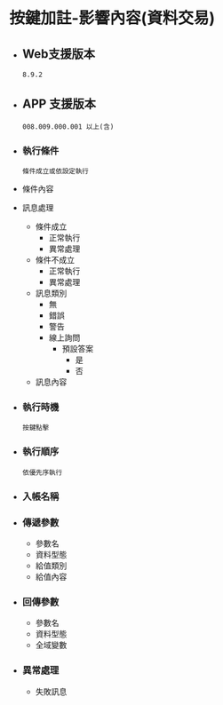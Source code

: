 # 按鍵加註-影響內容(資料交易)

* ## Web支援版本
  
      8.9.2

* ## APP 支援版本

      008.009.000.001 以上(含)

* ### 執行條件

      條件成立或依設定執行

* 條件內容
* 訊息處理
  * 條件成立
    * 正常執行
    * 異常處理
  * 條件不成立
    * 正常執行
    * 異常處理
  * 訊息類別
    * 無
    * 錯誤
    * 警告
    * 線上詢問
      * 預設答案
        * 是
        * 否
  * 訊息內容

* ### 執行時機

      按鍵點擊

* ### 執行順序

      依優先序執行

* ### 入帳名稱

* ### 傳遞參數

  * 參數名
  * 資料型態
  * 給值類別
  * 給值內容
  
* ### 回傳參數

  * 參數名
  * 資料型態
  * 全域變數

* ### 異常處理

  * 失敗訊息

